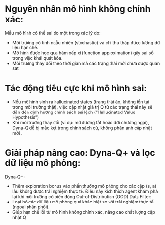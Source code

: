 # Nguyên nhân mô hình không chính xác:
Mẫu mô hình có thể sai do một trong các lý do:
- Môi trường có tính ngẫu nhiên (stochastic) và chỉ thu thập được lượng dữ liệu hạn chế.
- Mô hình được học qua hàm xấp xỉ (function approximation) gây sai số trong việc khái quát hóa.
- Môi trường thay đổi theo thời gian mà các trạng thái mới chưa được quan sát
# Tác động tiêu cực khi mô hình sai:
- Nếu mô hình sinh ra hallucinated states (trạng thái ảo, không tồn tại trong môi trường thật), việc cập nhật giá trị Q từ các trạng thái này sẽ dẫn đến định hướng chính sách sai lệch (“Hallucinated Value Hypothesis”)
- Khi môi trường thay đổi (ví dụ: mở đường tắt hoặc dời chướng ngại), Dyna-Q dễ bị mắc kẹt trong chính sách cũ, không phản ánh cập nhật mới .
# Giải pháp nâng cao: Dyna-Q+ và lọc dữ liệu mô phỏng:
Dyna‑Q+:
- Thêm exploration bonus vào phần thưởng mô phỏng cho các cặp (s, a) lâu không được trải nghiệm thực tế. Điều này kích thích agent khám phá lại khi môi trường có biến động
Out-of‑Distribution (OOD) Data Filter:
- Loại bỏ các dữ liệu mô phỏng quá khác biệt so với trải nghiệm thực tế (ngoài phân phối).
- Giúp hạn chế lỗi từ mô hình không chính xác, nâng cao chất lượng cập nhật Q 

